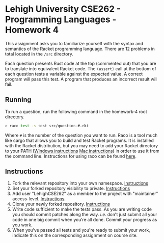 # Lehigh University CSE262 - Programming Languages - Homework 4

This assignment asks you to familiarize yourself with the syntax and semantics of the Racket programming language. There are 12 problems in total located in the `/src` directory.

Each question presents Rust code at the top (commented out) that you are to translate into equivalent Racket code. The `(assert)` call at the bottom of each question tests a variable against the expected value. A correct program will pass this test. A program that produces an incorrect result will fail.

## Running

To run a question, run the following command in the homework-4 root directory.

```bash
> raco test -s test src/question-#.rkt
```

Where `#` is the number of the question you want to run. Raco is a tool much like cargo that allows you to build and test Racket programs. It is installed with the Racket distribution, but you may need to add your Racket directory to your PATH ([Windows instructions](https://www.computerhope.com/issues/ch000549.htm) [Mac instructions](https://www.architectryan.com/2012/10/02/add-to-the-path-on-mac-os-x-mountain-lion/#.Uydjga1dXDg)) in order to use it from the command line. Instructions for using raco can be found [here](https://docs.racket-lang.org/raco/test.html).

## Instructions

1. Fork the relevant repository into your own namespace. [Instructions](https://docs.gitlab.com/ee/workflow/forking_workflow.html#creating-a-fork)
2. Set your forked repository visibility to private. [Instructions](https://docs.gitlab.com/ee/public_access/public_access.html#how-to-change-project-visibility)
3. Add user "LehighCSE262" as a member to the project with "maintainer" access-level. [Instructions](https://docs.gitlab.com/ee/user/project/members/#add-a-user). 
4. Clone your newly forked repository. [Instructions](https://docs.gitlab.com/ee/gitlab-basics/start-using-git.html#clone-a-repository) 
5. Write code sufficient to make the tests pass. As you are writing code you should commit patches along the way. *i.e.* don't just submit all your code in one big commit when you're all done. Commit your progress as you work.
6. When you've passed all tests and you're ready to submit your work, indicate this on the corresponding assignment on course site. 